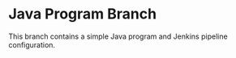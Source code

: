 # Java Program Branch

This branch contains a simple Java program and Jenkins pipeline configuration.